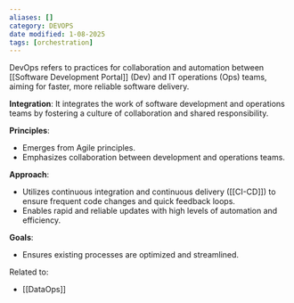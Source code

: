 ```yaml
---
aliases: []
category: DEVOPS
date modified: 1-08-2025
tags: [orchestration]
---
```

DevOps refers to practices for collaboration and automation between [[Software Development Portal]] (Dev) and IT operations (Ops) teams, aiming for faster, more reliable software delivery.

**Integration**: It integrates the work of software development and operations teams by fostering a culture of collaboration and shared responsibility.

**Principles**: 
- Emerges from Agile principles.
- Emphasizes collaboration between development and operations teams.

**Approach**: 
- Utilizes continuous integration and continuous delivery ([[CI-CD]]) to ensure frequent code changes and quick feedback loops.
- Enables rapid and reliable updates with high levels of automation and efficiency.

**Goals**: 
 - Ensures existing processes are optimized and streamlined.

 Related to:
- [[DataOps]]